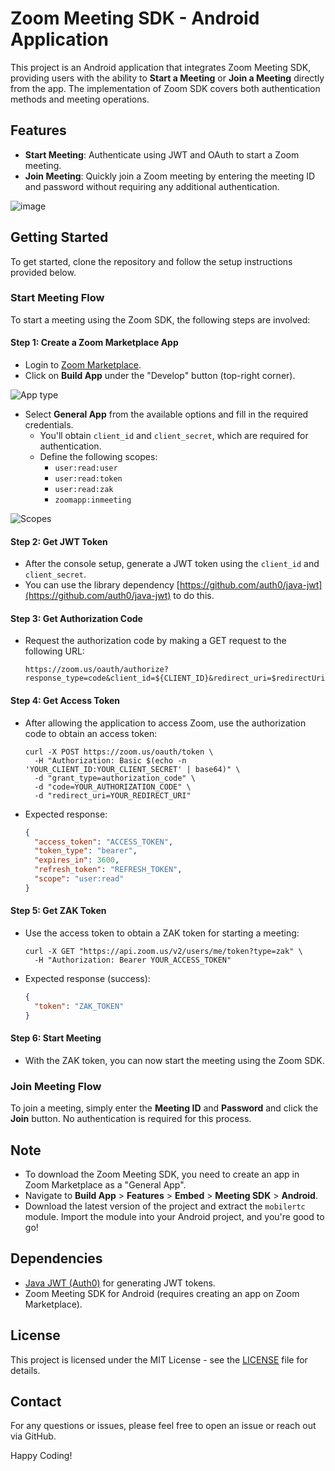 # Zoom Meeting SDK - Android Application

This project is an Android application that integrates Zoom Meeting SDK, providing users with the ability to **Start a Meeting** or **Join a Meeting** directly from the app. The implementation of Zoom SDK covers both authentication methods and meeting operations.

## Features
- **Start Meeting**: Authenticate using JWT and OAuth to start a Zoom meeting.
- **Join Meeting**: Quickly join a Zoom meeting by entering the meeting ID and password without requiring any additional authentication.

![image](https://github.com/user-attachments/assets/ba98910d-43ed-4ab5-a4a9-82e2c9914b5a)

## Getting Started
To get started, clone the repository and follow the setup instructions provided below.

### Start Meeting Flow

To start a meeting using the Zoom SDK, the following steps are involved:

#### Step 1: Create a Zoom Marketplace App
- Login to [Zoom Marketplace](https://marketplace.zoom.us/).
- Click on **Build App** under the "Develop" button (top-right corner).

![App type](https://github.com/user-attachments/assets/3c8c7f3f-9e4d-4a85-9cfb-fa0c130b7425)

- Select **General App** from the available options and fill in the required credentials.
  - You'll obtain `client_id` and `client_secret`, which are required for authentication.
  - Define the following scopes:
    - `user:read:user`
    - `user:read:token`
    - `user:read:zak`
    - `zoomapp:inmeeting`

![Scopes](https://github.com/user-attachments/assets/37d30b40-e7ec-4efa-84d4-55eca978ae11)

#### Step 2: Get JWT Token
- After the console setup, generate a JWT token using the `client_id` and `client_secret`.
- You can use the library dependency [https://github.com/auth0/java-jwt](https://github.com/auth0/java-jwt) to do this.

#### Step 3: Get Authorization Code
- Request the authorization code by making a GET request to the following URL:
  ```
  https://zoom.us/oauth/authorize?response_type=code&client_id=${CLIENT_ID}&redirect_uri=$redirectUri
  ```

#### Step 4: Get Access Token
- After allowing the application to access Zoom, use the authorization code to obtain an access token:
  ```
  curl -X POST https://zoom.us/oauth/token \
    -H "Authorization: Basic $(echo -n 'YOUR_CLIENT_ID:YOUR_CLIENT_SECRET' | base64)" \
    -d "grant_type=authorization_code" \
    -d "code=YOUR_AUTHORIZATION_CODE" \
    -d "redirect_uri=YOUR_REDIRECT_URI"
  ```
- Expected response:
  ```json
  {
    "access_token": "ACCESS_TOKEN",
    "token_type": "bearer",
    "expires_in": 3600,
    "refresh_token": "REFRESH_TOKEN",
    "scope": "user:read"
  }
  ```

#### Step 5: Get ZAK Token
- Use the access token to obtain a ZAK token for starting a meeting:
  ```
  curl -X GET "https://api.zoom.us/v2/users/me/token?type=zak" \
    -H "Authorization: Bearer YOUR_ACCESS_TOKEN"
  ```
- Expected response (success):
  ```json
  {
    "token": "ZAK_TOKEN"
  }
  ```

#### Step 6: Start Meeting
- With the ZAK token, you can now start the meeting using the Zoom SDK.

### Join Meeting Flow
To join a meeting, simply enter the **Meeting ID** and **Password** and click the **Join** button. No authentication is required for this process.

## Note
- To download the Zoom Meeting SDK, you need to create an app in Zoom Marketplace as a "General App".
- Navigate to **Build App** > **Features** > **Embed** > **Meeting SDK** > **Android**.
- Download the latest version of the project and extract the `mobilertc` module. Import the module into your Android project, and you're good to go!

## Dependencies
- [Java JWT (Auth0)](https://github.com/auth0/java-jwt) for generating JWT tokens.
- Zoom Meeting SDK for Android (requires creating an app on Zoom Marketplace).

## License
This project is licensed under the MIT License - see the [LICENSE](LICENSE) file for details.

## Contact
For any questions or issues, please feel free to open an issue or reach out via GitHub.

Happy Coding!

